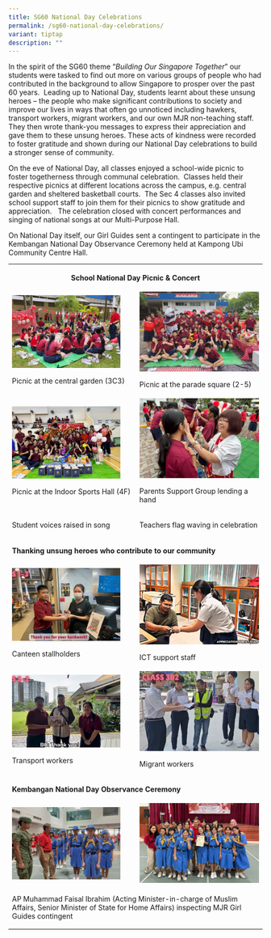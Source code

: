 ```yaml
---
title: SG60 National Day Celebrations
permalink: /sg60-national-day-celebrations/
variant: tiptap
description: ""
---
```

<p>In the spirit of the SG60 theme “<em>Building Our Singapore Together</em>”
our students were tasked to find out more on various groups of people who
had contributed in the background to allow Singapore to prosper over the
past 60 years. &nbsp;Leading up to National Day, students learnt about
these unsung heroes – the people who make significant contributions to
society and improve our lives in ways that often go unnoticed including
hawkers, transport workers, migrant workers, and our own MJR non-teaching
staff. They then wrote thank-you messages to express their appreciation
and gave them to these unsung heroes. These acts of kindness were recorded
to foster gratitude and shown during our National Day celebrations to build
a stronger sense of community.</p>
<p>On the eve of National Day, all classes enjoyed a school-wide picnic to
foster togetherness through communal celebration. &nbsp;Classes held their
respective picnics at different locations across the campus, e.g. central
garden and sheltered basketball courts.&nbsp; The Sec 4 classes also invited
school support staff to join them for their picnics to show gratitude and
appreciation. &nbsp;&nbsp;The celebration closed with concert performances
and singing of national songs at our Multi-Purpose Hall.</p>
<p>On National Day itself, our Girl Guides sent a contingent to participate
in the Kembangan National Day Observance Ceremony held at Kampong Ubi Community
Centre Hall.</p>
<table style="minWidth: 50px">
<colgroup>
<col>
<col>
</colgroup>
<tbody>
<tr>
<th rowspan="1" colspan="2">
<p><strong>School National Day Picnic &amp; Concert</strong>
</p>
</th>
</tr>
<tr>
<td rowspan="1" colspan="1">
<div class="isomer-image-wrapper">
<img style="width: 90%;" height="auto" width="100%" alt="" src="/images/Spotlight/2025 SG60/Picnic_1.jpg">
</div>
<p>Picnic at the central garden (3C3)</p>
</td>
<td rowspan="1" colspan="1">
<div class="isomer-image-wrapper">
<img style="width: 100%" height="auto" width="100%" alt="" src="/images/Spotlight/2025 SG60/Picnic_2.jpg">
</div>
<p>Picnic at the parade square (2-5)</p>
</td>
</tr>
<tr>
<td rowspan="1" colspan="1">
<div class="isomer-image-wrapper">
<img style="width: 90%;" height="auto" width="100%" alt="" src="/images/Spotlight/2025 SG60/Picnic_3.jpg">
</div>
<p>Picnic at the Indoor Sports Hall (4F)</p>
</td>
<td rowspan="1" colspan="1">
<div class="isomer-image-wrapper">
<img style="width: 100%" height="auto" width="100%" alt="" src="/images/Spotlight/2025 SG60/Picnic_4.jpg">
</div>
<p>Parents Support Group lending a hand</p>
</td>
</tr>
<tr>
<td rowspan="1" colspan="1">
<p></p>
<p>Student voices raised in song</p>
</td>
<td rowspan="1" colspan="1">
<p></p>
<p>Teachers flag waving in celebration</p>
</td>
</tr>
<tr>
<td rowspan="1" colspan="2">
<p><strong>Thanking unsung heroes who contribute to our community</strong>
</p>
</td>
</tr>
<tr>
<td rowspan="1" colspan="1">
<div class="isomer-image-wrapper">
<img style="width: 90%;" height="auto" width="100%" alt="" src="/images/Spotlight/2025 SG60/Unsung_heroes_1__canteen_stallholder_.png">
</div>
<p>Canteen stallholders</p>
</td>
<td rowspan="1" colspan="1">
<div class="isomer-image-wrapper">
<img style="width: 100%" height="auto" width="100%" alt="" src="/images/Spotlight/2025 SG60/Unsung_heroes_2__ICT_staff_.png">
</div>
<p>ICT support staff</p>
</td>
</tr>
<tr>
<td rowspan="1" colspan="1">
<div class="isomer-image-wrapper">
<img style="width: 90%;" height="auto" width="100%" alt="" src="/images/Spotlight/2025 SG60/Unsung_heroes_3__transport_.png">
</div>
<p>Transport workers</p>
</td>
<td rowspan="1" colspan="1">
<div class="isomer-image-wrapper">
<img style="width: 100%" height="auto" width="100%" alt="" src="/images/Spotlight/2025 SG60/Unsung_heroes_4__migrant_workers_.png">
</div>
<p>Migrant workers</p>
</td>
</tr>
<tr>
<td rowspan="1" colspan="2">
<p><strong>Kembangan National Day Observance Ceremony</strong>
</p>
</td>
</tr>
<tr>
<td rowspan="1" colspan="1">
<div class="isomer-image-wrapper">
<img style="width: 90%;" height="auto" width="100%" alt="" src="/images/Spotlight/2025 SG60/kembangan1.jpg">
</div>
</td>
<td rowspan="1" colspan="1">
<div class="isomer-image-wrapper">
<img style="width: 100%" height="auto" width="100%" alt="" src="/images/Spotlight/2025 SG60/kembangan2.jpg">
</div>
</td>
</tr>
<tr>
<td rowspan="1" colspan="2">
<p>AP Muhammad Faisal Ibrahim (Acting Minister-in-charge of Muslim Affairs,
Senior Minister of State for Home Affairs) inspecting MJR Girl Guides contingent</p>
</td>
</tr>
</tbody>
</table>
<p></p>